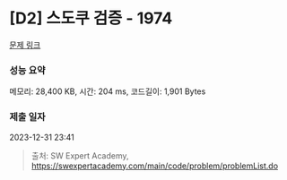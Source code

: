 # [D2] 스도쿠 검증 - 1974 

[문제 링크](https://swexpertacademy.com/main/code/problem/problemDetail.do?contestProbId=AV5Psz16AYEDFAUq) 

### 성능 요약

메모리: 28,400 KB, 시간: 204 ms, 코드길이: 1,901 Bytes

### 제출 일자

2023-12-31 23:41



> 출처: SW Expert Academy, https://swexpertacademy.com/main/code/problem/problemList.do